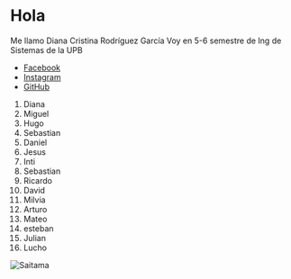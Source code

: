 # Hola  
Me llamo Diana Cristina Rodríguez García
Voy en 5-6 semestre de Ing de Sistemas de la UPB  

* [Facebook](https://www.facebook.com/DCRG18200)
* [Instagram](https://www.instagram.com/dcrg2000/?hl=es-la)
* [GitHub](https://github.com/DCRG18200)

1. Diana
2. Miguel
3. Hugo
4. Sebastian
5. Daniel
6. Jesus
7. Inti
8. Sebastian
9. Ricardo
10. David
11. Milvia
12. Arturo
13. Mateo
14. esteban
15. Julian
16. Lucho

![Saitama](C:\Users\raton\Pictures\OK.jpg)